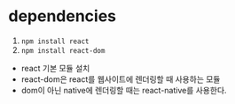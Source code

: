 # dependencies

1. `npm install react`
2. `npm install react-dom`
- react 기본 모듈 설치
- react-dom은 react를 웹사이트에 렌더링할 때 사용하는 모듈
- dom이 아닌 native에 렌더링할 때는 react-native를 사용한다.

